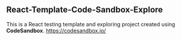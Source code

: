 ## React-Template-Code-Sandbox-Explore

This is a React testing template and exploring project created using **CodeSandbox**.
https://codesandbox.io/
